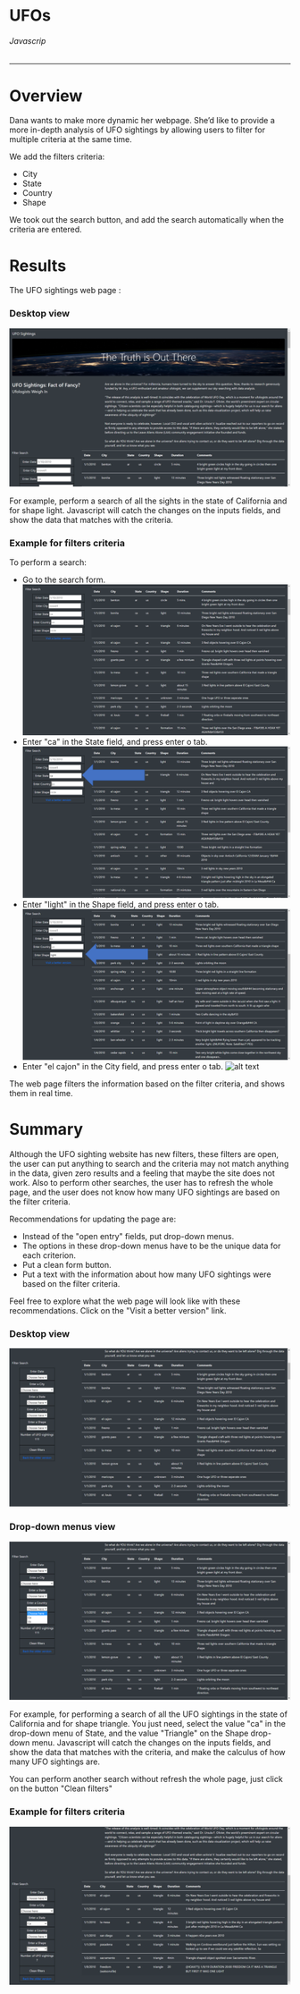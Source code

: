 # UFOs
###### Javascrip
__________________________________

# Overview
Dana wants to make more dynamic her webpage. She’d like to provide a more in-depth analysis of UFO sightings by allowing users to filter for multiple criteria at the same time.

We add the filters criteria:

- City
- State 
- Country
- Shape

We took out the search button, and add the search automatically when the criteria are entered.


# Results

The UFO sightings web page :

### Desktop view
![alt text](./static/images/pageView1.png)

For example, perform a search of all the sights in the state of California and for shape light.
Javascript will catch the changes on the inputs fields, and show the data that matches with the criteria.

### Example for filters criteria
To perform a search:

- Go to the search form.
![alt text](./static/images/pagefilter1.png)
- Enter "ca" in the State field, and press enter o tab.
![alt text](./static/images/pagefilter1-flow1.png)
- Enter "light" in the Shape field, and press enter o tab.
![alt text](./static/images/pagefilter1-flow2.png)
- Enter "el cajon" in the City field, and press enter o tab.
![alt text](./static/images/pagefilter1-flow3.png)

The web page filters the information based on the filter criteria, and shows them in real time. 

# Summary

Although the UFO sighting website has new filters, these filters are open, the user can put anything to search and the criteria may not match anything in the data, given zero results and a feeling that maybe the site does not work. Also to perform other searches, the user has to refresh the whole page, and the user does not know how many UFO sightings are based on the filter criteria.

Recommendations for updating the page are:

- Instead of the "open entry" fields, put drop-down menus.
- The options in these drop-down menus have to be the unique data for each criterion.
- Put a clean form button.
- Put a text with the information about how many UFO sightings were based on the filter criteria.

Feel free to explore what the web page will look like with these recommendations. Click on the "Visit a better version" link.

### Desktop view
![alt text](./static/images/pagefilter2.png)


### Drop-down menus view
![alt text](./static/images/pageDropdown.png)

For example, for performing a search of all the UFO sightings in the state of California and for shape triangle. You just need, select the value "ca" in the drop-down menu of State, and the value "Triangle" on the Shape drop-down menu. 
Javascript will catch the changes on the inputs fields, and show the data that matches with the criteria, and make the calculus of how many UFO sightings are.

You can perform another search without refresh the whole page, just click on the button "Clean filters"

### Example for filters criteria
![alt text](./static/images/pagefilter3.png)
